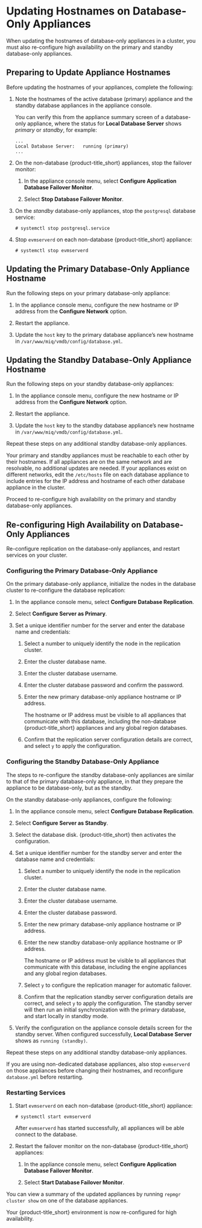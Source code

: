 # Updating Hostnames on Database-Only Appliances

When updating the hostnames of database-only appliances in a cluster,
you must also re-configure high availability on the primary and standby
database-only appliances.

## Preparing to Update Appliance Hostnames

Before updating the hostnames of your appliances, complete the
following:

1.  Note the hostnames of the active database (primary) appliance and
    the standby database appliances in the appliance console.
    
    You can verify this from the appliance summary screen of a
    database-only appliance, where the status for **Local Database
    Server** shows *primary* or *standby*, for example:
    
        ...
        Local Database Server:   running (primary)
        ...

2.  On the non-database {product-title\_short} appliances, stop the
    failover monitor:
    
    1.  In the appliance console menu, select **Configure Application
        Database Failover Monitor**.
    
    2.  Select **Stop Database Failover Monitor**.

3.  On the *standby* database-only appliances, stop the `postgresql`
    database service:
    
        # systemctl stop postgresql.service

4.  Stop `evmserverd` on each non-database {product-title\_short}
    appliance:
    
        # systemctl stop evmserverd

## Updating the Primary Database-Only Appliance Hostname

Run the following steps on your primary database-only appliance:

1.  In the appliance console menu, configure the new hostname or IP
    address from the **Configure Network** option.

2.  Restart the appliance.

3.  Update the `host` key to the primary database appliance’s new
    hostname in `/var/www/miq/vmdb/config/database.yml`.

## Updating the Standby Database-Only Appliance Hostname

Run the following steps on your standby database-only appliances:

1.  In the appliance console menu, configure the new hostname or IP
    address from the **Configure Network** option.

2.  Restart the appliance.

3.  Update the `host` key to the standby database appliance’s new
    hostname in `/var/www/miq/vmdb/config/database.yml`.

Repeat these steps on any additional standby database-only appliances.

<div class="important">

Your primary and standby appliances must be reachable to each other by
their hostnames. If all appliances are on the same network and are
resolvable, no additional updates are needed. If your appliances exist
on different networks, edit the `/etc/hosts` file on each database
appliance to include entries for the IP address and hostname of each
other database appliance in the cluster.

</div>

Proceed to re-configure high availability on the primary and standby
database-only appliances.

## Re-configuring High Availability on Database-Only Appliances

Re-configure replication on the database-only appliances, and restart
services on your cluster.

### Configuring the Primary Database-Only Appliance

On the primary database-only appliance, initialize the nodes in the
database cluster to re-configure the database replication:

1.  In the appliance console menu, select **Configure Database
    Replication**.

2.  Select **Configure Server as Primary**.

3.  Set a unique identifier number for the server and enter the database
    name and credentials:
    
    1.  Select a number to uniquely identify the node in the replication
        cluster.
    
    2.  Enter the cluster database name.
    
    3.  Enter the cluster database username.
    
    4.  Enter the cluster database password and confirm the password.
    
    5.  Enter the new primary database-only appliance hostname or IP
        address.
        
        <div class="note">
        
        The hostname or IP address must be visible to all appliances
        that communicate with this database, including the non-database
        {product-title\_short} appliances and any global region
        databases.
        
        </div>
    
    6.  Confirm that the replication server configuration details are
        correct, and select `y` to apply the configuration.

### Configuring the Standby Database-Only Appliance

The steps to re-configure the standby database-only appliances are
similar to that of the primary database-only appliance, in that they
prepare the appliance to be database-only, but as the standby.

On the standby database-only appliances, configure the following:

1.  In the appliance console menu, select **Configure Database
    Replication**.

2.  Select **Configure Server as Standby**.

3.  Select the database disk. {product-title\_short} then activates the
    configuration.

4.  Set a unique identifier number for the standby server and enter the
    database name and credentials:
    
    1.  Select a number to uniquely identify the node in the replication
        cluster.
    
    2.  Enter the cluster database name.
    
    3.  Enter the cluster database username.
    
    4.  Enter the cluster database password.
    
    5.  Enter the new primary database-only appliance hostname or IP
        address.
    
    6.  Enter the new standby database-only appliance hostname or IP
        address.
        
        <div class="note">
        
        The hostname or IP address must be visible to all appliances
        that communicate with this database, including the engine
        appliances and any global region databases.
        
        </div>
    
    7.  Select `y` to configure the replication manager for automatic
        failover.
    
    8.  Confirm that the replication standby server configuration
        details are correct, and select `y` to apply the configuration.
        The standby server will then run an initial synchronization with
        the primary database, and start locally in standby mode.

5.  Verify the configuration on the appliance console details screen for
    the standby server. When configured successfully, **Local Database
    Server** shows as `running (standby)`.

Repeat these steps on any additional standby database-only appliances.

<div class="important">

If you are using non-dedicated database appliances, also stop
`evmserverd` on those appliances before changing their hostnames, and
reconfigure `database.yml` before restarting.

</div>

### Restarting Services

1.  Start `evmserverd` on each non-database {product-title\_short}
    appliance:
    
        # systemctl start evmserverd
    
    After `evmserverd` has started successfully, all appliances will be
    able connect to the database.

2.  Restart the failover monitor on the non-database
    {product-title\_short} appliances:
    
    1.  In the appliance console menu, select **Configure Application
        Database Failover Monitor**.
    
    2.  Select **Start Database Failover Monitor**.

<div class="note">

You can view a summary of the updated appliances by running `repmgr
cluster show` on one of the database appliances.

</div>

Your {product-title\_short} environment is now re-configured for high
availability.
